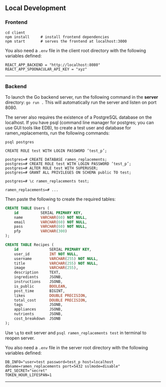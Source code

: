 ## Local Development

### Frontend
```
cd client
npm install     # install frontend dependencies
npm start       # serves the frontend at localhost:3000
```

You also need a `.env` file in the client root directory with the following variables defined:

```
REACT_APP_BACKEND = "http://localhost:8080"
REACT_APP_SPOONACULAR_API_KEY = "xyz"
```

---

### Backend

To launch the Go backend server, run the following command in the **server** directory:
`go run .`
This will automatically run the server and listen on port 8080.




The server also requires the existence of a PostgreSQL database on the localhost. If you have psql (command line manager for postgres; you can use GUI tools like EDB), to create a test user and database for ramen_replacements, run the following commands:
```
psql postgres

CREATE ROLE test WITH LOGIN PASSWORD ’test_p’;

postgres=# CREATE DATABASE ramen_replacements;
postgres=# CREATE ROLE test WITH LOGIN PASSWORD ’test_p’;
postgres=# ALTER ROLE test WITH SUPERUSER;
postgres=# GRANT ALL PRIVILEGES ON SCHEMA public TO test;

postgres=# \c ramen_replacements test;

ramen_replacements=# ...
```

Then paste the following to create the required tables:

```sql
CREATE TABLE Users (
    id          SERIAL PRIMARY KEY,
    name        VARCHAR(60) NOT NULL,
    email       VARCHAR(60) NOT NULL,
    pass        VARCHAR(60) NOT NULL,
    pfp         VARCHAR(300)
);
```

```sql
CREATE TABLE Recipes (
    id              SERIAL PRIMARY KEY,
    user_id         INT NOT NULL,
    username        VARCHAR(255) NOT NULL,
    title           VARCHAR(255) NOT NULL,
    image           VARCHAR(255),
    description     TEXT,
    ingredients     JSONB,
    instructions    JSONB,
    is_public       BOOLEAN,
    post_time       BIGINT,
    likes           DOUBLE PRECISION,
    total_cost      DOUBLE PRECISION,
    tags            JSONB,
    appliances      JSONB,
    nutrients       JSONB,
    cost_breakdown  JSONB
);
```
Use `\q` to exit server and `psql ramen_replacements test` in terminal to reopen server.



You also need a `.env` file in the server root directory with the following variables defined:

```
DB_INFO="user=test password=test_p host=localhost dbname=ramen_replacements port=5432 sslmode=disable"
API_SECRET="secret"
TOKEN_HOUR_LIFESPAN=1
```

---
